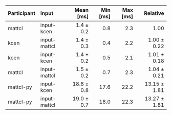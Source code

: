 | Participant | Input | Mean [ms] | Min [ms] | Max [ms] | Relative |
|:---|:---|---:|---:|---:|---:|
| mattcl | input-kcen | 1.4 ± 0.2 | 0.8 | 2.3 | 1.00 |
| kcen | input-mattcl | 1.4 ± 0.3 | 0.4 | 2.2 | 1.00 ± 0.22 |
| kcen | input-kcen | 1.4 ± 0.2 | 0.5 | 2.1 | 1.01 ± 0.18 |
| mattcl | input-mattcl | 1.5 ± 0.2 | 0.7 | 2.3 | 1.04 ± 0.21 |
| mattcl-py | input-kcen | 18.8 ± 0.8 | 17.6 | 22.2 | 13.15 ± 1.81 |
| mattcl-py | input-mattcl | 19.0 ± 0.7 | 18.0 | 22.3 | 13.27 ± 1.81 |
